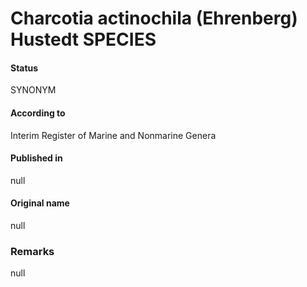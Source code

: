 Charcotia actinochila (Ehrenberg) Hustedt SPECIES
=======

#### Status
SYNONYM

#### According to
Interim Register of Marine and Nonmarine Genera

#### Published in
null

#### Original name
null

### Remarks
null